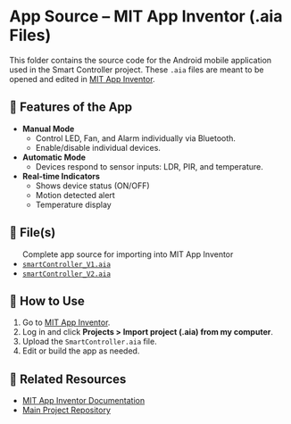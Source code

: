 <body>

  <h1>App Source – MIT App Inventor (.aia Files)</h1>

  <p>This folder contains the source code for the Android mobile application used in the Smart Controller project. These <code>.aia</code> files are meant to be opened and edited in <a href="https://appinventor.mit.edu/">MIT App Inventor</a>.</p>

  <h2>📱 Features of the App</h2>
  <ul>
    <li><strong>Manual Mode</strong>
      <ul>
        <li>Control LED, Fan, and Alarm individually via Bluetooth.</li>
        <li>Enable/disable individual devices.</li>
      </ul>
    </li>
    <li><strong>Automatic Mode</strong>
      <ul>
        <li>Devices respond to sensor inputs: LDR, PIR, and temperature.</li>
      </ul>
    </li>
    <li><strong>Real-time Indicators</strong>
      <ul>
        <li>Shows device status (ON/OFF)</li>
        <li>Motion detected alert</li>
        <li>Temperature display</li>
      </ul>
    </li>
  </ul>

  <h2>📂 File(s)</h2>
  <ul>
        Complete app source for importing into MIT App Inventor
    <li> <a href="/Assets/AppSource/smartController_V1.aia"><code>smartController_V1.aia</code></a></li>
    <li> <a href="/Assets/AppSource/smartController_V2.aia"><code>smartController_V2.aia</code></a></li>
  </ul>

  <h2>🧩 How to Use</h2>
  <ol>
    <li>Go to <a href="https://appinventor.mit.edu/">MIT App Inventor</a>.</li>
    <li>Log in and click <strong>Projects &gt; Import project (.aia) from my computer</strong>.</li>
    <li>Upload the <code>SmartController.aia</code> file.</li>
    <li>Edit or build the app as needed.</li>
  </ol>

  <h2>🔗 Related Resources</h2>
  <ul>
    <li><a href="https://appinventor.mit.edu/explore/ai2/support">MIT App Inventor Documentation</a></li>
    <li><a href="https://github.com/ajeyverma/smartcontroller">Main Project Repository</a></li>
  </ul>

</body>
</html>
